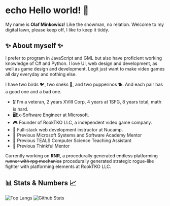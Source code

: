 # echo Hello world! 👋

 My name is **Olaf Minkowicz**! Like the snowman, no relation.
 Welcome to my digital lawn, please keep off, I like to keep it tiddy.

## ✨ About myself ✨

I prefer to program in JavaScript and GML but also have proficient working knowledge of C# and Python.
I love UI, web design and development, as well as game design and development. 
Legit just want to make video games all day everyday and nothing else.

I have two birds 🐦, two sneks 🐍, and two pupperinos 🐕. And each pair has a good one and a bad one.

- 🎖️ I'm a veteran, 2 years XVIII Corp, 4 years at 1SFG, 8 years total, math is hard.
- 🖥️Ex-Software Engineer at Microsoft.
- :video_game: Founder of RookTKO LLC, a independent video game company.
- 🏫 Full-stack web development instructor at Nucamp.
- 🏫 Previous Microsoft Systems and Software Academy Mentor
- 🏫 Previous TEALS Computer Science Teaching Assistant
- 🏫 Previous Thinkful Mentor


Currently working on **RNR**, a <s>procedurally generated endless platforming runner with rpg mechanics</s> procedurally generated strategic rogue-like fighter with platforming elements at RookTKO LLC.

## 📊 Stats & Numbers 📈

![Top Langs](https://github-readme-stats.vercel.app/api/top-langs/?username=RookTKO&theme=synthwave&count_private=true&layout=compact) ![Github Stats](https://github-readme-stats.vercel.app/api?username=RookTKO&show_icons=true&theme=synthwave&count_private=true) 



